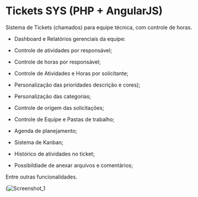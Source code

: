 # Tickets SYS (PHP + AngularJS)
 Sistema de Tickets (chamados) para equipe técnica, com controle de horas.
 
 - Dashboard e Relatórios gerenciais da equipe:
  - Controle de atividades por responsável;
  - Controle de horas por responsável;
  - Controle de Atividades e Horas por solicitante;
 
 - Personalização das prioridades 
descrição e cores);
 - Personalização das categorias;
 - Controle de origem das solicitações;
 - Controle de Equipe e Pastas de trabalho;
 - Agenda de planejamento;
 - Sistema de Kanban;
 - Histórico de atividades no ticket;
 - Possibildiade de anexar arquivos e comentários;
 
 Entre outras funcionalidades.

(![Screenshot_1](https://user-images.githubusercontent.com/90191372/132532209-f465e4c6-1cca-4da3-9cbb-8c0f3271cbe0.png)
